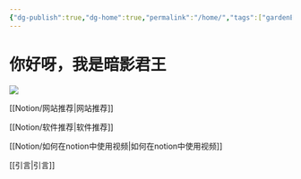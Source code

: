 ```yaml
---
{"dg-publish":true,"dg-home":true,"permalink":"/home/","tags":["gardenEntry"],"dgPassFrontmatter":true}
---
```


# 你好呀，我是暗影君王

![](https://images.asuna.onflashdrive.app/file/6cecd5783a849e14e3a36.jpg)


[[Notion/网站推荐\|网站推荐]]

[[Notion/软件推荐\|软件推荐]]

[[Notion/如何在notion中使用视频\|如何在notion中使用视频]]

[[引言\|引言]]
